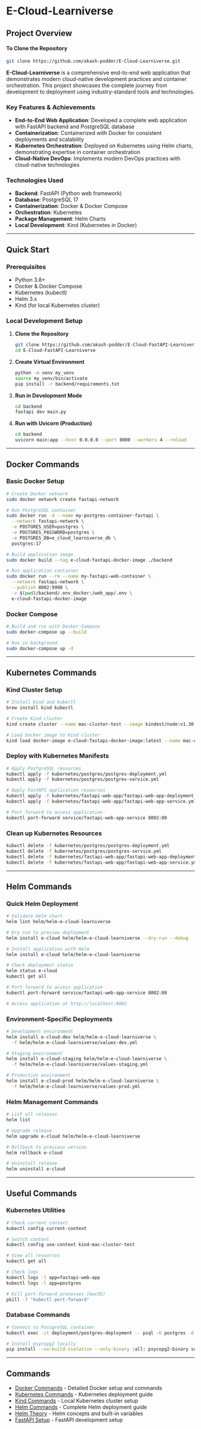 # E-Cloud-Learniverse

## Project Overview

#### To Clone the Repository
```bash
git clone https://github.com/akash-podder/E-Cloud-Learniverse.git
```

**E-Cloud-Learniverse** is a comprehensive end-to-end web application that demonstrates modern cloud-native development practices and container orchestration. This project showcases the complete journey from development to deployment using industry-standard tools and technologies.

### Key Features & Achievements

- **End-to-End Web Application**: Developed a complete web application with FastAPI backend and PostgreSQL database
- **Containerization**: Containerized with Docker for consistent deployments and scalability
- **Kubernetes Orchestration**: Deployed on Kubernetes using Helm charts, demonstrating expertise in container orchestration
- **Cloud-Native DevOps**: Implements modern DevOps practices with cloud-native technologies

### Technologies Used

- **Backend**: FastAPI (Python web framework)
- **Database**: PostgreSQL 17
- **Containerization**: Docker & Docker Compose
- **Orchestration**: Kubernetes
- **Package Management**: Helm Charts
- **Local Development**: Kind (Kubernetes in Docker)

---

## Quick Start

### Prerequisites

- Python 3.8+
- Docker & Docker Compose
- Kubernetes (kubectl)
- Helm 3.x
- Kind (for local Kubernetes cluster)

### Local Development Setup

1. **Clone the Repository**
   ```bash
   git clone https://github.com/akash-podder/E-Cloud-FastAPI-Learniverse.git
   cd E-Cloud-FastAPI-Learniverse
   ```

2. **Create Virtual Environment**
   ```bash
   python -m venv my_venv
   source my_venv/bin/activate
   pip install -r backend/requirements.txt
   ```

3. **Run in Development Mode**
   ```bash
   cd backend
   fastapi dev main.py
   ```

4. **Run with Uvicorn (Production)**
   ```bash
   cd backend
   uvicorn main:app --host 0.0.0.0 --port 8000 --workers 4 --reload
   ```

---

## Docker Commands

### Basic Docker Setup

```bash
# Create Docker network
sudo docker network create fastapi-network

# Run PostgreSQL container
sudo docker run -d --name my-postgres-container-fastapi \
  --network fastapi-network \
  -e POSTGRES_USER=postgres \
  -e POSTGRES_PASSWORD=postgres \
  -e POSTGRES_DB=e_cloud_learniverse_db \
  postgres:17

# Build application image
sudo docker build --tag e-cloud-fastapi-docker-image ./backend

# Run application container
sudo docker run --rm --name my-fastapi-web-container \
  --network fastapi-network \
  --publish 8002:9998 \
  -v $(pwd)/backend/.env_docker:/web_app/.env \
  e-cloud-fastapi-docker-image
```

### Docker Compose

```bash
# Build and run with Docker Compose
sudo docker-compose up --build

# Run in background
sudo docker-compose up -d
```

---

## Kubernetes Commands

### Kind Cluster Setup

```bash
# Install Kind and kubectl
brew install kind kubectl

# Create Kind cluster
kind create cluster --name mac-cluster-test --image kindest/node:v1.30.6

# Load Docker image to Kind cluster
kind load docker-image e-cloud-fastapi-docker-image:latest --name mac-cluster-test
```

### Deploy with Kubernetes Manifests

```bash
# Apply PostgreSQL resources
kubectl apply -f kubernetes/postgres/postgres-deployment.yml
kubectl apply -f kubernetes/postgres/postgres-service.yml

# Apply FastAPI application resources
kubectl apply -f kubernetes/fastapi-web-app/fastapi-web-app-deployment.yml
kubectl apply -f kubernetes/fastapi-web-app/fastapi-web-app-service.yml

# Port forward to access application
kubectl port-forward service/fastapi-web-app-service 8002:80
```

### Clean up Kubernetes Resources

```bash
kubectl delete -f kubernetes/postgres/postgres-deployment.yml
kubectl delete -f kubernetes/postgres/postgres-service.yml
kubectl delete -f kubernetes/fastapi-web-app/fastapi-web-app-deployment.yml
kubectl delete -f kubernetes/fastapi-web-app/fastapi-web-app-service.yml
```

---

## Helm Commands

### Quick Helm Deployment

```bash
# Validate Helm chart
helm lint helm/helm-e-cloud-learniverse

# Dry run to preview deployment
helm install e-cloud helm/helm-e-cloud-learniverse --dry-run --debug

# Install application with Helm
helm install e-cloud helm/helm-e-cloud-learniverse

# Check deployment status
helm status e-cloud
kubectl get all

# Port forward to access application
kubectl port-forward service/fastapi-web-app-service 8002:80

# Access application at http://localhost:8002
```

### Environment-Specific Deployments

```bash
# Development environment
helm install e-cloud-dev helm/helm-e-cloud-learniverse \
  -f helm/helm-e-cloud-learniverse/values-dev.yml

# Staging environment
helm install e-cloud-staging helm/helm-e-cloud-learniverse \
  -f helm/helm-e-cloud-learniverse/values-staging.yml

# Production environment
helm install e-cloud-prod helm/helm-e-cloud-learniverse \
  -f helm/helm-e-cloud-learniverse/values-prod.yml
```

### Helm Management Commands

```bash
# List all releases
helm list

# Upgrade release
helm upgrade e-cloud helm/helm-e-cloud-learniverse

# Rollback to previous version
helm rollback e-cloud

# Uninstall release
helm uninstall e-cloud
```

---

## Useful Commands

### Kubernetes Utilities

```bash
# Check current context
kubectl config current-context

# Switch context
kubectl config use-context kind-mac-cluster-test

# View all resources
kubectl get all

# Check logs
kubectl logs -l app=fastapi-web-app
kubectl logs -l app=postgres

# Kill port-forward processes (macOS)
pkill -f "kubectl port-forward"
```

### Database Commands

```bash
# Connect to PostgreSQL container
kubectl exec -it deployment/postgres-deployment -- psql -U postgres -d e_cloud_learniverse_db

# Install psycopg2 locally
pip install --no-build-isolation --only-binary :all: psycopg2-binary sqlalchemy
```
---

## Commands

- [Docker Commands](DOCKER_COMMANDS.md) - Detailed Docker setup and commands
- [Kubernetes Commands](kubernetes/KUBERNETES_COMMANDS.md) - Kubernetes deployment guide
- [Kind Commands](kubernetes/KIND_COMMANDS.md) - Local Kubernetes cluster setup
- [Helm Commands](helm/HELM_COMMANDS.md) - Complete Helm deployment guide
- [Helm Theory](helm/HELM_THEORY.md) - Helm concepts and built-in variables
- [FastAPI Setup](backend/FASTAPI_README.md) - FastAPI development setup